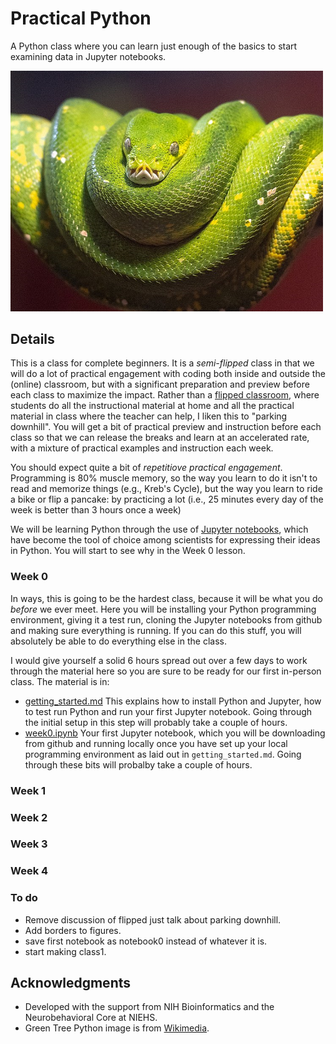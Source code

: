 # Practical Python
A Python class where you can learn just enough of the basics to start examining data in Jupyter notebooks.

<img width = "500" src="./images/hazel.png">

## Details
This is a class for complete beginners. It is a *semi-flipped* class in that we will do a lot of practical engagement with coding both inside and outside the (online) classroom, but with a significant preparation and preview before each class to maximize the impact. Rather than a [flipped classroom](https://en.wikipedia.org/wiki/Flipped_classroom), where students do all the instructional material at home and all the practical material in class where the teacher can help, I liken this to "parking downhill". You will get a bit of practical preview and instruction before each class so that we can release the breaks and learn at an accelerated rate, with a mixture of practical examples and instruction each week.

You should expect quite a bit of *repetitiove practical engagement*. Programming is 80% muscle memory, so the way you learn to do it isn't to read and memorize things (e.g., Kreb's Cycle), but the way you learn to ride a bike or flip a pancake: by practicing a lot (i.e., 25 minutes every day of the week is better than 3 hours once a week)

We will be learning Python through the use of [Jupyter notebooks](https://www.nature.com/articles/d41586-018-07196-1), which have become the tool of choice among scientists for expressing their ideas in Python. You will start to see why in the Week 0 lesson.

### Week 0
In ways, this is going to be the hardest class, because it will be what you do *before* we ever meet. Here you will be installing your Python programming environment, giving it a test run, cloning the Jupyter notebooks from github and making sure everything is running. If you can do this stuff, you will absolutely be able to do everything else in the class.

I would give yourself a solid 6 hours spread out over a few days to work through the material here so you are sure to be ready for our first in-person class. The material is in:

- [getting_started.md](getting_started.md)
This explains how to install Python and Jupyter, how to test run Python and run your first Jupyter notebook. Going through the initial setup in this step will probably take a couple of hours.
- [week0.ipynb](week0.ipynb)
Your first Jupyter notebook, which you will be downloading from github and running locally once you have set up your local programming environment as laid out in `getting_started.md`. Going through these bits will probalby take a couple of hours.

### Week 1

### Week 2

### Week 3

### Week 4

### To do
- Remove discussion of flipped just talk about parking downhill.
- Add borders to figures.
- save first notebook as notebook0 instead of whatever it is.
- start making class1.

## Acknowledgments
- Developed with the support from NIH Bioinformatics and the Neurobehavioral Core at NIEHS.
- Green Tree Python image is from [Wikimedia](https://commons.wikimedia.org/wiki/File:A_Green_Tree_Python.jpg).
